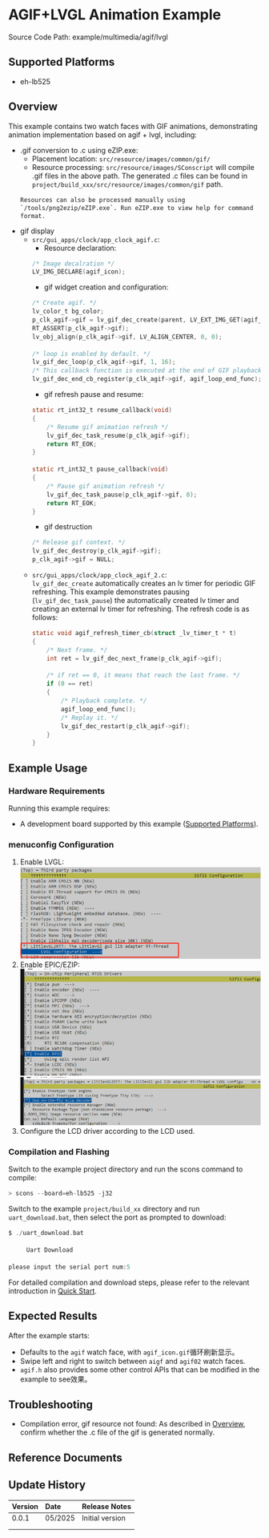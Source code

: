 # AGIF+LVGL Animation Example

Source Code Path: example/multimedia/agif/lvgl

## Supported Platforms
<!-- Which boards and chip platforms are supported -->
+ eh-lb525

## Overview
<!-- Brief introduction of the example -->
This example contains two watch faces with GIF animations, demonstrating animation implementation based on agif + lvgl, including:
+ .gif conversion to .c using eZIP.exe:
    - Placement location: `src/resource/images/common/gif/`
    - Resource processing: `src/resource/images/SConscript` will compile .gif files in the above path. The generated .c files can be found in `project/build_xxx/src/resource/images/common/gif` path.
    ```{tip}
    Resources can also be processed manually using `/tools/png2ezip/eZIP.exe`. Run eZIP.exe to view help for command format.
    ```
+ gif display
    - `src/gui_apps/clock/app_clock_agif.c`:
        * Resource declaration:
        ```c
        /* Image decalration */
        LV_IMG_DECLARE(agif_icon);
        ```
        * gif widget creation and configuration:
        ```c
        /* Create agif. */
        lv_color_t bg_color;
        p_clk_agif->gif = lv_gif_dec_create(parent, LV_EXT_IMG_GET(agif_icon), &bg_color, LV_COLOR_DEPTH);
        RT_ASSERT(p_clk_agif->gif);
        lv_obj_align(p_clk_agif->gif, LV_ALIGN_CENTER, 0, 0);

        /* loop is enabled by default. */
        lv_gif_dec_loop(p_clk_agif->gif, 1, 16);
        /* This callback function is executed at the end of GIF playback. */
        lv_gif_dec_end_cb_register(p_clk_agif->gif, agif_loop_end_func);
        ```
        * gif refresh pause and resume:
        ```c
        static rt_int32_t resume_callback(void)
        {
            /* Resume gif animation refresh */
            lv_gif_dec_task_resume(p_clk_agif->gif);
            return RT_EOK;
        }

        static rt_int32_t pause_callback(void)
        {
            /* Pause gif animation refresh */
            lv_gif_dec_task_pause(p_clk_agif->gif, 0);
            return RT_EOK;
        }
        ```
        * gif destruction
        ```c
        /* Release gif context. */
        lv_gif_dec_destroy(p_clk_agif->gif);
        p_clk_agif->gif = NULL;
        ```
    - `src/gui_apps/clock/app_clock_agif_2.c`:  
        `lv_gif_dec_create` automatically creates an lv timer for periodic GIF refreshing. This example demonstrates pausing (`lv_gif_dec_task_pause`) the automatically created lv timer and creating an external lv timer for refreshing. The refresh code is as follows:
        ```c
        static void agif_refresh_timer_cb(struct _lv_timer_t * t)
        {
            /* Next frame. */
            int ret = lv_gif_dec_next_frame(p_clk_agif->gif);

            /* if ret == 0, it means that reach the last frame. */
            if (0 == ret)
            {
                /* Playback complete. */
                agif_loop_end_func();
                /* Replay it. */
                lv_gif_dec_restart(p_clk_agif->gif);
            }
        }
        ```


## Example Usage
<!-- Instructions on how to use the example, such as connecting hardware pins to observe waveforms. Compilation and flashing can reference related documents.
For rt_device examples, also list the configuration switches used in this example, such as PWM examples using PWM1, which need to enable PWM1 in the onchip menu -->

### Hardware Requirements
Running this example requires:
+ A development board supported by this example ([Supported Platforms](quick_start)).


### menuconfig Configuration

1. Enable LVGL:  
![RTT_LVGL](./assets/agif_cfg_lvgl.png)
2. Enable EPIC/EZIP:  
![EPIC](./assets/agif_cfg_epic.png)
![EZIP](./assets/agif_cfg_ezip.png)
3. Configure the LCD driver according to the LCD used.  

### Compilation and Flashing
Switch to the example project directory and run the scons command to compile:
```c
> scons --board=eh-lb525 -j32
```
Switch to the example `project/build_xx` directory and run `uart_download.bat`, then select the port as prompted to download:
```c
$ ./uart_download.bat

     Uart Download

please input the serial port num:5
```
For detailed compilation and download steps, please refer to the relevant introduction in [Quick Start](quick_start).

## Expected Results
<!-- Explain the expected results of the example, such as which LEDs will light up and which logs will be printed, to help users judge whether the example is running normally. The running results can be explained step by step in combination with the code -->
After the example starts:
+ Defaults to the `agif` watch face, with `agif_icon.gif`循环刷新显示。
+ Swipe left and right to switch between `aigf` and `agif02` watch faces.
+ `agif.h` also provides some other control APIs that can be modified in the example to see效果。

## Troubleshooting

+ Compilation error, gif resource not found: As described in [Overview](#overview), confirm whether the .c file of the gif is generated normally.

## Reference Documents
<!-- For rt_device examples, the rt-thread official documentation provides more detailed explanations, and web links can be added here, for example, refer to RT-Thread's [RTC documentation](https://www.rt-thread.org/document/site/#/rt-thread-version/rt-thread-standard/programming-manual/device/rtc/rtc) -->

## Update History
| Version | Date   | Release Notes |
|:---|:---|:---|
| 0.0.1 | 05/2025 | Initial version |
| | | |
| | | |